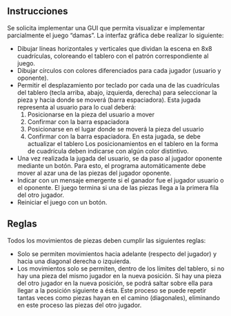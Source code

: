 ## Instrucciones

Se solicita implementar una GUI que permita visualizar e implementar parcialmente el juego “damas”. La interfaz gráfica debe realizar lo siguiente:

* Dibujar líneas horizontales y verticales que dividan la escena en 8x8 cuadrículas, coloreando el tablero con el patrón correspondiente al juego.
* Dibujar círculos con colores diferenciados para cada jugador (usuario y oponente).
* Permitir el desplazamiento por teclado por cada una de las cuadrículas del tablero (tecla arriba, abajo, izquierda, derecha) para seleccionar la pieza y hacia donde se moverá (barra espaciadora). Esta jugada representa al usuario para lo cual deberá:
  1. Posicionarse en la pieza del usuario a mover
  2. Confirmar con la barra espaciadora
  3. Posicionarse en el lugar donde se moverá la pieza del usuario
  4. Confirmar con la barra espaciadora. En esta jugada, se debe actualizar el tablero
  Los posicionamientos en el tablero en la forma de cuadrícula deben indicarse con algún color distintivo.
* Una vez realizada la jugada del usuario, se da paso al jugador oponente mediante un botón. Para esto, el programa automáticamente debe mover al azar una de las piezas del jugador oponente.
* Indicar con un mensaje emergente si el ganador fue el jugador usuario o el oponente. El juego termina si una de las piezas llega a la primera fila del otro jugador.
* Reiniciar el juego con un botón.

## Reglas
Todos los movimientos de piezas deben cumplir las siguientes reglas:
* Solo se permiten movimientos hacia adelante (respecto del jugador) y hacia una diagonal derecha o izquierda.
* Los movimientos solo se permiten, dentro de los límites del tablero, si no hay una pieza del mismo jugador en la nueva posición. Si hay una pieza del otro jugador en la nueva posición, se podrá saltar sobre ella para llegar a la posición siguiente a ésta. Este proceso se puede repetir tantas veces como piezas hayan en el camino (diagonales), eliminando en este proceso las piezas del otro jugador.


